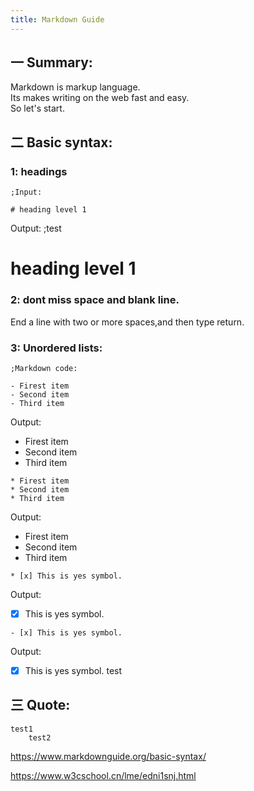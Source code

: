 ```yaml
---
title: Markdown Guide
---
```


## 一 Summary:

Markdown is markup language.   
Its makes writing on the web fast and easy.  
  So let's start.

## 二 Basic syntax:

### 1: headings

```
;Input:

# heading level 1
```
Output:
;test
#     heading level 1
  
  
### 2: dont miss space and blank line.
End a line with two or more spaces,and then type return.

### 3: Unordered lists:

```
;Markdown code:

- Firest item
- Second item
- Third item
```
Output:
- Firest item
- Second item
- Third item
  
```
* Firest item
* Second item
* Third item
```
Output:
* Firest item
* Second item
* Third item

```
* [x] This is yes symbol.
```
Output:
* [x] This is yes symbol.

```
- [x] This is yes symbol.
```
Output:
- [x] This is yes symbol.
		test
  
## 三 Quote:
	test1
		test2
<https://www.markdownguide.org/basic-syntax/>

<https://www.w3cschool.cn/lme/edni1snj.html>

